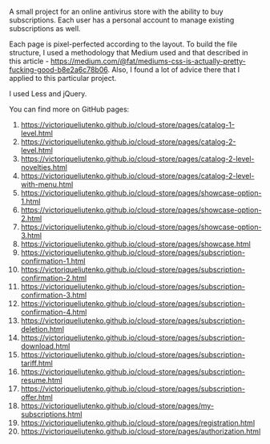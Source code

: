 A small project for an online antivirus store with the ability to buy subscriptions. Each user has a personal account to manage existing subscriptions as well.

Each page is pixel-perfected according to the layout. To build the file structure, I used a methodology that Medium used and that described in this article - https://medium.com/@fat/mediums-css-is-actually-pretty-fucking-good-b8e2a6c78b06. Also, I found a lot of advice there that I applied to this particular project.

I used Less and jQuery.

You can find more on GitHub pages:
1. https://victoriqueliutenko.github.io/cloud-store/pages/catalog-1-level.html
2. https://victoriqueliutenko.github.io/cloud-store/pages/catalog-2-level.html
3. https://victoriqueliutenko.github.io/cloud-store/pages/catalog-2-level-novelties.html
4. https://victoriqueliutenko.github.io/cloud-store/pages/catalog-2-level-with-menu.html
5. https://victoriqueliutenko.github.io/cloud-store/pages/showcase-option-1.html
6. https://victoriqueliutenko.github.io/cloud-store/pages/showcase-option-2.html
7. https://victoriqueliutenko.github.io/cloud-store/pages/showcase-option-3.html
8. https://victoriqueliutenko.github.io/cloud-store/pages/showcase.html
9. https://victoriqueliutenko.github.io/cloud-store/pages/subscription-confirmation-1.html
10. https://victoriqueliutenko.github.io/cloud-store/pages/subscription-confirmation-2.html
11. https://victoriqueliutenko.github.io/cloud-store/pages/subscription-confirmation-3.html
12. https://victoriqueliutenko.github.io/cloud-store/pages/subscription-confirmation-4.html
13. https://victoriqueliutenko.github.io/cloud-store/pages/subscription-deletion.html
14. https://victoriqueliutenko.github.io/cloud-store/pages/subscription-download.html
15. https://victoriqueliutenko.github.io/cloud-store/pages/subscription-tariff.html
16. https://victoriqueliutenko.github.io/cloud-store/pages/subscription-resume.html
17. https://victoriqueliutenko.github.io/cloud-store/pages/subscription-offer.html
18. https://victoriqueliutenko.github.io/cloud-store/pages/my-subscriptions.html
19. https://victoriqueliutenko.github.io/cloud-store/pages/registration.html
20. https://victoriqueliutenko.github.io/cloud-store/pages/authorization.html
